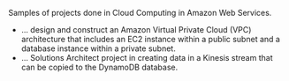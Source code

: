 Samples of projects done in Cloud Computing in Amazon Web Services.
- ... design and construct an Amazon Virtual Private Cloud (VPC) architecture that includes an EC2 instance within a public subnet and a database instance within a private subnet.
- ... Solutions Architect project in creating data in a Kinesis stream that can be copied to the DynamoDB database.
